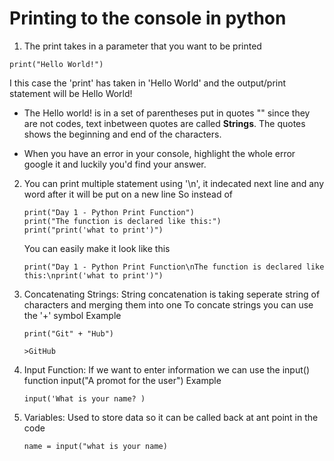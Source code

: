 # Printing to the console in python

1. The print takes in a parameter that you want to be printed

```
print("Hello World!")
```

I this case the 'print' has taken in 'Hello World' and the output/print statement will be Hello World!

- The Hello world! is in a set of parentheses put in quotes "" since they are not codes, text inbetween quotes are called **Strings**. The quotes shows the beginning and end of the characters.

- When you have an error in your console, highlight the whole error google it and luckily you'd find your answer.

2. You can print multiple statement using '\n', it indecated next line and any word after it will be put on a new line
    So instead of 

    ```
    print("Day 1 - Python Print Function")
    print("The function is declared like this:")
    print("print('what to print')")
    ```

    You can easily make it look like this

    ```
    print("Day 1 - Python Print Function\nThe function is declared like this:\nprint('what to print')")
    ```

3. Concatenating Strings: String concatenation is taking seperate string of characters and merging them into one
    To concate strings you can use the '+' symbol
    Example

    ```
    print("Git" + "Hub")

    >GitHub
    ```

4. Input Function: If we want to enter information we can use the input() function
    input("A promot for the user") Example

    ```
    input('What is your name? )
    ```

5. Variables: Used to store data so it can be called back at ant point in the code

    ```
    name = input("what is your name)
    ```

